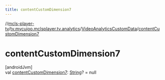 ```yaml
---
title: contentCustomDimension7
---
```

//[mcls-player-tv](../../../index.html)/[tv.mycujoo.mclsplayer.tv.analytics](../index.html)/[VideoAnalyticsCustomData](index.html)/[contentCustomDimension7](content-custom-dimension7.html)



# contentCustomDimension7



[androidJvm]\
val [contentCustomDimension7](content-custom-dimension7.html): [String](https://kotlinlang.org/api/latest/jvm/stdlib/kotlin/-string/index.html)? = null




